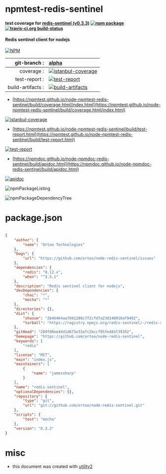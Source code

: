 # npmtest-redis-sentinel

#### test coverage for  [redis-sentinel (v0.3.3)](https://github.com/ortoo/node-redis-sentinel)  [![npm package](https://img.shields.io/npm/v/npmtest-redis-sentinel.svg?style=flat-square)](https://www.npmjs.org/package/npmtest-redis-sentinel) [![travis-ci.org build-status](https://api.travis-ci.org/npmtest/node-npmtest-redis-sentinel.svg)](https://travis-ci.org/npmtest/node-npmtest-redis-sentinel)

#### Redis sentinel client for nodejs

[![NPM](https://nodei.co/npm/redis-sentinel.png?downloads=true&downloadRank=true&stars=true)](https://www.npmjs.com/package/redis-sentinel)

| git-branch : | [alpha](https://github.com/npmtest/node-npmtest-redis-sentinel/tree/alpha)|
|--:|:--|
| coverage : | [![istanbul-coverage](https://npmtest.github.io/node-npmtest-redis-sentinel/build/coverage.badge.svg)](https://npmtest.github.io/node-npmtest-redis-sentinel/build/coverage.html/index.html)|
| test-report : | [![test-report](https://npmtest.github.io/node-npmtest-redis-sentinel/build/test-report.badge.svg)](https://npmtest.github.io/node-npmtest-redis-sentinel/build/test-report.html)|
| build-artifacts : | [![build-artifacts](https://npmtest.github.io/node-npmtest-redis-sentinel/glyphicons_144_folder_open.png)](https://github.com/npmtest/node-npmtest-redis-sentinel/tree/gh-pages/build)|

- [https://npmtest.github.io/node-npmtest-redis-sentinel/build/coverage.html/index.html](https://npmtest.github.io/node-npmtest-redis-sentinel/build/coverage.html/index.html)

[![istanbul-coverage](https://npmtest.github.io/node-npmtest-redis-sentinel/build/screenCapture.buildCi.browser.%252Ftmp%252Fbuild%252Fcoverage.lib.html.png)](https://npmtest.github.io/node-npmtest-redis-sentinel/build/coverage.html/index.html)

- [https://npmtest.github.io/node-npmtest-redis-sentinel/build/test-report.html](https://npmtest.github.io/node-npmtest-redis-sentinel/build/test-report.html)

[![test-report](https://npmtest.github.io/node-npmtest-redis-sentinel/build/screenCapture.buildCi.browser.%252Ftmp%252Fbuild%252Ftest-report.html.png)](https://npmtest.github.io/node-npmtest-redis-sentinel/build/test-report.html)

- [https://npmdoc.github.io/node-npmdoc-redis-sentinel/build/apidoc.html](https://npmdoc.github.io/node-npmdoc-redis-sentinel/build/apidoc.html)

[![apidoc](https://npmdoc.github.io/node-npmdoc-redis-sentinel/build/screenCapture.buildCi.browser.%252Ftmp%252Fbuild%252Fapidoc.html.png)](https://npmdoc.github.io/node-npmdoc-redis-sentinel/build/apidoc.html)

![npmPackageListing](https://npmtest.github.io/node-npmtest-redis-sentinel/build/screenCapture.npmPackageListing.svg)

![npmPackageDependencyTree](https://npmtest.github.io/node-npmtest-redis-sentinel/build/screenCapture.npmPackageDependencyTree.svg)



# package.json

```json

{
    "author": {
        "name": "Ortoo Technologies"
    },
    "bugs": {
        "url": "https://github.com/ortoo/node-redis-sentinel/issues"
    },
    "dependencies": {
        "redis": "0.12.x",
        "when": "^3.5.1"
    },
    "description": "Redis sentinel client for nodejs",
    "devDependencies": {
        "chai": "*",
        "mocha": "*"
    },
    "directories": {},
    "dist": {
        "shasum": "2b46464aa7691208c7f2cfdfa23d148910af9492",
        "tarball": "https://registry.npmjs.org/redis-sentinel/-/redis-sentinel-0.3.3.tgz"
    },
    "gitHead": "289f89ee4dd1d675e33afc2bccf95fe483f39392",
    "homepage": "https://github.com/ortoo/node-redis-sentinel",
    "keywords": [
        "redis"
    ],
    "license": "MIT",
    "main": "index.js",
    "maintainers": [
        {
            "name": "jamessharp"
        }
    ],
    "name": "redis-sentinel",
    "optionalDependencies": {},
    "repository": {
        "type": "git",
        "url": "git://github.com/ortoo/node-redis-sentinel.git"
    },
    "scripts": {
        "test": "mocha"
    },
    "version": "0.3.3"
}
```



# misc
- this document was created with [utility2](https://github.com/kaizhu256/node-utility2)

